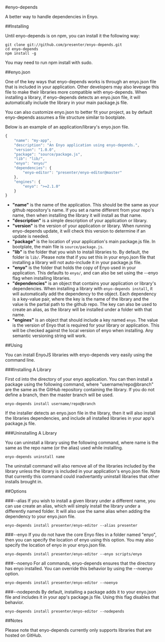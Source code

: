 #enyo-depends

A better way to handle dependencies in Enyo.

##Installing

Until enyo-depends is on npm, you can install it the following way:

	git clone git://github.com/presenter/enyo-depends.git
	cd enyo-depends
	npm install -g

You may need to run npm install with sudo.

##enyo.json

One of the key ways that enyo-depends works is through an enyo.json file that is included in your application. Other developers may also leverage this file to make their libraries more compatible with enyo-depends. When installing a library, if enyo-depends detects an enyo.json file, it will automatically include the library in your main package.js file.

You can also customize enyo.json to better fit your project, as by default enyo-depends assumes a file structure similar to bootplate.

Below is an example of an application/library's enyo.json file.

``` js
{
	"name": "my-app",
	"description": "An Enyo application using enyo-depends.",
	"version": "1.0.0",
	"package": "source/package.js",
	"lib": "lib/",
	"enyo": "enyo/"
	"dependencies": {
		"enyo-editor": "presenter/enyo-editor@master"
	},
	"engines": {
		"enyo": ">=2.1.0"
	}
}
```

- __"name"__ is the name of the application. This should be the same as your github repository's name. If you set a name different from your repo's name, then when installing the library it will install as that name.
- __"description"__ is a simple description of your application or library.
- __"version"__ is the version of your application or library. When running enyo-depends update, it will check this version to determine if an update is needed.
- __"package"__ is the location of your application's main package.js file. In bootplate, the main file is `source/package.js`. 
- __"lib"__ is the folder that you wish to install libraries to. By default, the folder is `lib/`. Please note that if you set this in your enyo.json file that installing a library will not auto-include it in your package.js file.
- __"enyo"__ is the folder that holds the copy of Enyo used in your application. This defaults to `enyo/`, and can also be set using the --enyo flag when installing libraries.
- __"dependencies"__ is an object that contains your application or library's dependencies. When installing a library with `enyo-depends install`, it will automatically add the dependency to the object. Each dependency is a key-value pair, where the key is the name of the library and the value is the partial path to the github repo. The key can also be used to create an alias, as the library will be installed under a folder with that name.
- __"engines"__ is an object that should include a key named `enyo`. The value is the version of Enyo that is required for your library or application. This will be checked against the local version of enyo when installing. Any semantic versioning string will work.

##Using

You can install EnyoJS libraries with enyo-depends very easily using the command line.

###Installing A Library

First cd into the directory of your enyo application. You can then install a package using the following command, where "username/repo@branch" are the same as the GitHub repository containing the library. If you do not define a branch, then the master branch will be used.

	enyo-depends install username/repo@branch

If the installer detects an enyo.json file in the library, then it will also install the libraries dependencies, and include all installed libraries in your app's package.js file.

###Uninstalling A Library

You can uninstall a library using the following command, where name is the same as the repo name (or the alias) used while installing.

	enyo-depends uninstall name

The uninstall command will also remove all of the libraries included by the library unless the library is included in your application's enyo.json file. Note that currently this command could inadvertantly uninstall libraries that other installs brought in. 

##Options

###--alias
If you wish to install a given library under a different name, you can use create an alias, which will simply install the library under a differently named folder. It will also use the same alias when adding the dependency to your enyo.json file.

	enyo-depends install presenter/enyo-editor --alias presenter

###--enyo
If you do not have the core Enyo files in a folder named "enyo", then you can specify the location of enyo using this option. You may also specify the location of enyo in your enyo.json file.

	enyo-depends install presenter/enyo-editor --enyo scripts/enyo

###--noenyo
For all commands, enyo-depends ensures that the directory has enyo installed. You can override this behavior by using the --noenyo option.

	enyo-depends install presenter/enyo-editor --noenyo

###--nodepends
By default, installing a package adds it to your enyo.json file and includes it in your app's package.js file. Using this flag disables that behavior.

	enyo-depends install presenter/enyo-editor --nodepends

##Notes

Please note that enyo-depends currently only supports libraries that are hosted on GitHub.